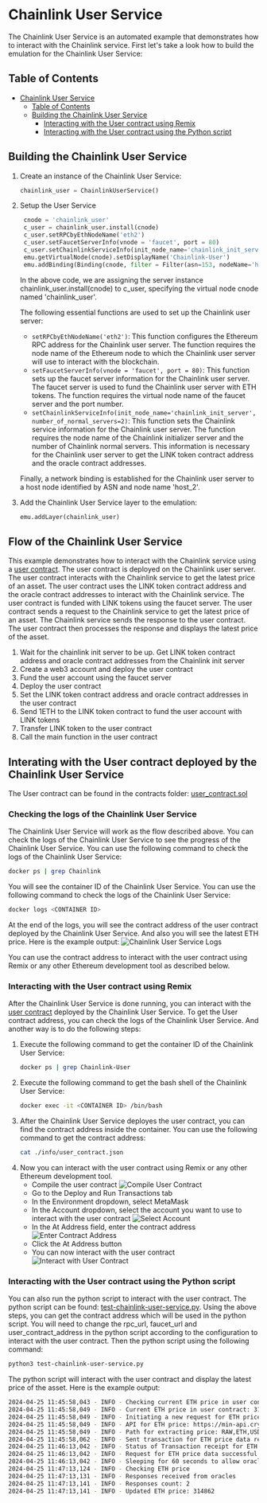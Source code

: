 # Chainlink User Service
The Chainlink User Service is an automated example that demonstrates how to interact with the Chainlink service. First let's take a look how to build the emulation for the Chainlink User Service:

## Table of Contents
- [Chainlink User Service](#chainlink-user-service)
  - [Table of Contents](#table-of-contents)
  - [Building the Chainlink User Service](#building-the-chainlink-user-service)
    - [Interacting with the User contract using Remix](#interacting-with-the-user-contract-using-remix)
    - [Interacting with the User contract using the Python script](#interacting-with-the-user-contract-using-the-python-script)

## Building the Chainlink User Service
1. Create an instance of the Chainlink User Service:
    ```python
    chainlink_user = ChainlinkUserService()
    ```
2. Setup the User Service
   ```python
    cnode = 'chainlink_user'
    c_user = chainlink_user.install(cnode)
    c_user.setRPCbyEthNodeName('eth2')
    c_user.setFaucetServerInfo(vnode = 'faucet', port = 80)
    c_user.setChainlinkServiceInfo(init_node_name='chainlink_init_server', number_of_normal_servers=2)
    emu.getVirtualNode(cnode).setDisplayName('Chainlink-User')
    emu.addBinding(Binding(cnode, filter = Filter(asn=153, nodeName='host_2')))
    ```
    In the above code, we are assigning the server instance chainlink_user.install(cnode) to c_user, specifying the virtual node cnode named 'chainlink_user'.

    The following essential functions are used to set up the Chainlink user server:
    - `setRPCbyEthNodeName('eth2')`: This function configures the Ethereum RPC address for the Chainlink user server. The function requires the node name of the Ethereum node to which the Chainlink user server will use to interact with the blockchain.
    - `setFaucetServerInfo(vnode = 'faucet', port = 80)`: This function sets up the faucet server information for the Chainlink user server. The faucet server is used to fund the Chainlink user server with ETH tokens. The function requires the virtual node name of the faucet server and the port number.
    - `setChainlinkServiceInfo(init_node_name='chainlink_init_server', number_of_normal_servers=2)`: This function sets the Chainlink service information for the Chainlink user server. The function requires the node name of the Chainlink initializer server and the number of Chainlink normal servers. This information is necessary for the Chainlink user server to get the LINK token contract address and the oracle contract addresses.

    Finally, a network binding is established for the Chainlink user server to a host node identified by ASN and node name 'host_2'.

3. Add the Chainlink User Service layer to the emulation:
    ```python
    emu.addLayer(chainlink_user)
    ```

## Flow of the Chainlink User Service
This example demonstrates how to interact with the Chainlink service using a [user contract](./contracts/user_contract.sol). The user contract is deployed on the Chainlink user server. The user contract interacts with the Chainlink service to get the latest price of an asset. The user contract uses the LINK token contract address and the oracle contract addresses to interact with the Chainlink service. The user contract is funded with LINK tokens using the faucet server. The user contract sends a request to the Chainlink service to get the latest price of an asset. The Chainlink service sends the response to the user contract. The user contract then processes the response and displays the latest price of the asset.

1. Wait for the chainlink init server to be up. Get LINK token contract address and oracle contract addresses from the Chainlink init server
2. Create a web3 account and deploy the user contract
3. Fund the user account using the faucet server
4. Deploy the user contract
5. Set the LINK token contract address and oracle contract addresses in the user contract
6. Send 1ETH to the LINK token contract to fund the user account with LINK tokens
7. Transfer LINK token to the user contract
8. Call the main function in the user contract

## Interating with the User contract deployed by the Chainlink User Service
The User contract can be found in the contracts folder: [user_contract.sol](./contracts/user_contract.sol)

### Checking the logs of the Chainlink User Service
The Chainlink User Service will work as the flow described above. You can check the logs of the Chainlink User Service to see the progress of the Chainlink User Service. You can use the following command to check the logs of the Chainlink User Service:
```bash
docker ps | grep Chainlink
```
You will see the container ID of the Chainlink User Service. You can use the following command to check the logs of the Chainlink User Service:
```bash
docker logs <CONTAINER ID>
```
At the end of the logs, you will see the contract address of the user contract deployed by the Chainlink User Service. And also you will see the latest ETH price. Here is the example output:
![Chainlink User Service Logs](./images/chainlink-user-service-logs.png)

You can use the contract address to interact with the user contract using Remix or any other Ethereum development tool as described below.

### Interacting with the User contract using Remix
After the Chainlink User Service is done running, you can interact with the [user contract](./contracts/user_contract.sol) deployed by the Chainlink User Service. To get the User contract address, you can check the logs of the Chainlink User Service. And another way is to do the following steps:
1. Execute the following command to get the container ID of the Chainlink User Service:
    ```bash
    docker ps | grep Chainlink-User
    ```
2. Execute the following command to get the bash shell of the Chainlink User Service:
    ```bash
    docker exec -it <CONTAINER ID> /bin/bash
    ```
3. After the Chainlink User Service deployes the user contract, you can find the contract address inside the container. You can use the following command to get the contract address:
    ```bash
    cat ./info/user_contract.json
    ```
4. Now you can interact with the user contract using Remix or any other Ethereum development tool.
   - Compile the user contract
    ![Compile User Contract](./images/compile-user-contract.png)
   - Go to the Deploy and Run Transactions tab
   - In the Environment dropdown, select MetaMask
   - In the Account dropdown, select the account you want to use to interact with the user contract
    ![Select Account](./images/chainlink-user-service-select-account.png)
   - In the At Address field, enter the contract address
    ![Enter Contract Address](./images/chainlink-user-service-enter-contract-address.png)
   - Click the At Address button
   - You can now interact with the user contract
    ![Interact with User Contract](./images/chainlink-user-service-interact-with-user-contract.png)

### Interacting with the User contract using the Python script
You can also run the python script to interact with the user contract. The python script can be found: [test-chainlink-user-service.py](./test-chainlink-user-service.py). Using the above steps, you can get the contract address which will be used in the python script. You will need to change the rpc_url, faucet_url and user_contract_address in the python script according to the configuration to interact with the user contract. Then the python script using the following command:
```bash
python3 test-chainlink-user-service.py
```
The python script will interact with the user contract and display the latest price of the asset. Here is the example output:
```bash
2024-04-25 11:45:58,043 - INFO - Checking current ETH price in user contract
2024-04-25 11:45:58,049 - INFO - Current ETH price in user contract: 315075
2024-04-25 11:45:58,049 - INFO - Initiating a new request for ETH price data
2024-04-25 11:45:58,049 - INFO - API for ETH price: https://min-api.cryptocompare.com/data/pricemultifull?fsyms=ETH&tsyms=USD
2024-04-25 11:45:58,049 - INFO - Path for extracting price: RAW,ETH,USD,PRICE
2024-04-25 11:45:58,062 - INFO - Sent transaction for ETH price data request. Hash: 0x8cabcb43db6a39805e51c065248342d7804dbd8705928732eb7aa20ef21effc7
2024-04-25 11:46:13,042 - INFO - Status of Transaction receipt for ETH price data request: 1
2024-04-25 11:46:13,042 - INFO - Request for ETH price data successful
2024-04-25 11:46:13,042 - INFO - Sleeping for 60 seconds to allow oracles to respond
2024-04-25 11:47:13,124 - INFO - Checking ETH price
2024-04-25 11:47:13,131 - INFO - Responses received from oracles
2024-04-25 11:47:13,141 - INFO - Responses count: 2
2024-04-25 11:47:13,141 - INFO - Updated ETH price: 314862
```